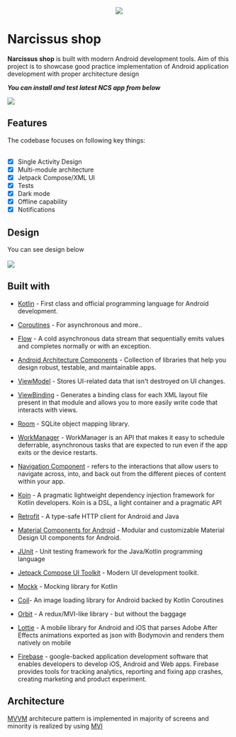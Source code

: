 <p align = "center">
  <img src="https://user-images.githubusercontent.com/66072196/166202641-b784d6ee-56c2-4074-b145-892bbca39938.svg" />
</p>
<h1> Narcissus shop</h1>
<p><b>Narcissus shop</b> is built with modern Android development tools. Aim of this project is to showcase good practice implementation of Android application development with proper architecture design</p>
<p><i><b>You can install and test latest NCS app from below</b></i></p>
<!-- <a href="link to artefact"> <image src="link to image"> </a>   temporary only image-->
<image src="https://user-images.githubusercontent.com/66072196/166214930-eb9b2a60-9f37-470e-8c4a-7f5b11959207.svg"/>
<h2>Features</h2>
The codebase focuses on following key things:
<br></br>

- [x] Single Activity Design
- [x] Multi-module architecture
- [x] Jetpack Compose/XML UI
- [x] Tests
- [x] Dark mode
- [x] Offline capability
- [x] Notifications     
<h2>Design</h2>
You can see design below
<br></br>
 <a href="https://www.figma.com/file/KsQuIeHl9aypcJUHLYnAWU/marketplace?node-id=0%3A1">
 <img src="https://user-images.githubusercontent.com/66072196/166246753-662d7a8c-cab7-4ff8-84d1-4c4dd525da53.svg"></a>
<h2> Built with</h2>

- <p><a href="https://kotlinlang.org/">Kotlin</a> - First class and official programming language for Android development.<p>
- <p><a href="https://kotlinlang.org/docs/reference/coroutines-overview.html">Coroutines</a> - For asynchronous and more..</p>
- <p><a href="https://kotlin.github.io/kotlinx.coroutines/kotlinx-coroutines-core/kotlinx.coroutines.flow/-flow/">Flow</a> - A cold asynchronous data stream that sequentially emits values and completes normally or with an exception.</p>
- <p><a href="https://developer.android.com/topic/libraries/architecture">Android Architecture Components</a> - Collection of libraries that help you design robust, testable, and maintainable apps.</p>
- <p><a href="https://developer.android.com/topic/libraries/architecture/viewmodel">ViewModel</a> - Stores UI-related data that isn't destroyed on UI changes.</p>
- <p><a href="https://developer.android.com/topic/libraries/view-binding">ViewBinding</a> - Generates a binding class for each XML layout file present in that module and allows you to more easily write code that interacts with views.</p>
- <p><a href="https://developer.android.com/jetpack/androidx/releases/room">Room</a> - SQLite object mapping library.</p>
- <p><a href="https://developer.android.com/topic/libraries/architecture/workmanager">WorkManager</a> - WorkManager is an API that makes it easy to schedule deferrable, asynchronous tasks that are expected to run even if the app exits or the device restarts.</p>
- <p><a href="https://developer.android.com/guide/navigation/navigation-getting-started">Navigation Component</a> - refers to the interactions that allow users to navigate across, into, and back out from the different pieces of content within your app.</p>
- <p><a href="https://insert-koin.io/">Koin</a> - A pragmatic lightweight dependency injection framework for Kotlin developers. Koin is a DSL, a light container and a pragmatic API</p>
- <p><a href="https://square.github.io/retrofit/">Retrofit</a> - A type-safe HTTP client for Android and Java</p>
- <p><a href="https://github.com/material-components/material-components-android">Material Components for Android</a> - Modular and customizable Material Design UI components for Android.</p>
- <p><a href="https://junit.org/junit4/">JUnit</a> - Unit testing framework for the Java/Kotlin programming language</p>
- <p><a href="https://developer.android.com/jetpack/compose">Jetpack Compose UI Toolkit</a> - Modern UI development toolkit.</p>
- <p><a href="https://mockk.io/">Mockk</a> - Mocking library for Kotlin</p>
- <p><a href="https://github.com/coil-kt/coil">Coil</a>- An image loading library for Android backed by Kotlin Coroutines</p>
- <p><a href="https://github.com/orbit-mvi/orbit-mvi">Orbit</a> - A redux/MVI-like library - but without the baggage</p>
- <p><a href="https://github.com/airbnb/lottie-android">Lottie</a> - A mobile library for Android and iOS that parses Adobe After Effects animations exported as json with Bodymovin and renders them natively on mobile</p>
- <p><a href="https://firebase.google.com/docs">Firebase</a> - google-backed application development software that enables developers to develop iOS, Android and Web apps. Firebase provides tools for tracking analytics, reporting and fixing app crashes, creating marketing and product experiment.
<h2>Architecture</h2>
<p><a href="https://en.wikipedia.org/wiki/Model%E2%80%93view%E2%80%93viewmodel#:~:text=Model%E2%80%93view%E2%80%93viewmodel%20(MVVM,is%20not%20dependent%20on%20any">MVVM</a> architecure pattern is implemented in majority of screens and minority is realized by using <a href="https://medium.com/quality-content/mvi-a-reactive-architecture-pattern-45c6f5096ab7#:~:text=In%20MVI%2C%20models%20are%20formalized,might%20have%20its%20own%20state.">MVI</a></p>

